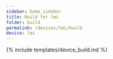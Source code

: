 ```yaml
---
sidebar: home_sidebar
title: Build for lmi
folder: build
permalink: /devices/lmi/build
device: lmi
---
```

{% include templates/device_build.md %}
